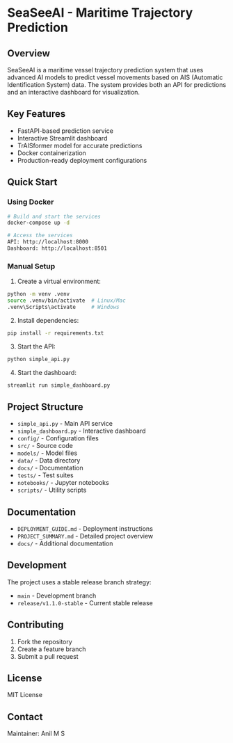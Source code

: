 # SeaSeeAI - Maritime Trajectory Prediction

## Overview
SeaSeeAI is a maritime vessel trajectory prediction system that uses advanced AI models to predict vessel movements based on AIS (Automatic Identification System) data. The system provides both an API for predictions and an interactive dashboard for visualization.

## Key Features
- FastAPI-based prediction service
- Interactive Streamlit dashboard
- TrAISformer model for accurate predictions
- Docker containerization
- Production-ready deployment configurations

## Quick Start

### Using Docker
```bash
# Build and start the services
docker-compose up -d

# Access the services
API: http://localhost:8000
Dashboard: http://localhost:8501
```

### Manual Setup
1. Create a virtual environment:
```bash
python -m venv .venv
source .venv/bin/activate  # Linux/Mac
.venv\Scripts\activate     # Windows
```

2. Install dependencies:
```bash
pip install -r requirements.txt
```

3. Start the API:
```bash
python simple_api.py
```

4. Start the dashboard:
```bash
streamlit run simple_dashboard.py
```

## Project Structure
- `simple_api.py` - Main API service
- `simple_dashboard.py` - Interactive dashboard
- `config/` - Configuration files
- `src/` - Source code
- `models/` - Model files
- `data/` - Data directory
- `docs/` - Documentation
- `tests/` - Test suites
- `notebooks/` - Jupyter notebooks
- `scripts/` - Utility scripts

## Documentation
- `DEPLOYMENT_GUIDE.md` - Deployment instructions
- `PROJECT_SUMMARY.md` - Detailed project overview
- `docs/` - Additional documentation

## Development
The project uses a stable release branch strategy:
- `main` - Development branch
- `release/v1.1.0-stable` - Current stable release

## Contributing
1. Fork the repository
2. Create a feature branch
3. Submit a pull request

## License
MIT License

## Contact
Maintainer: Anil M S
